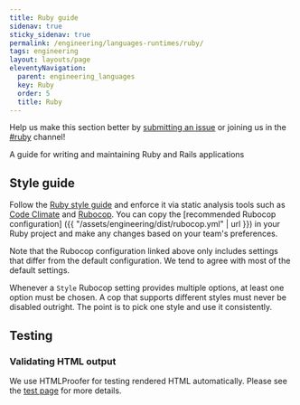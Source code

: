 ```yaml
---
title: Ruby guide
sidenav: true
sticky_sidenav: true
permalink: /engineering/languages-runtimes/ruby/
tags: engineering
layout: layouts/page
eleventyNavigation:
  parent: engineering_languages
  key: Ruby
  order: 5
  title: Ruby
---
```

Help us make this section better by [submitting an issue](https://github.com/18F/development-guide) or joining us in the [#ruby](https://18f.slack.com/messages/ruby/) channel!

A guide for writing and maintaining Ruby and Rails applications

## Style guide
Follow the [Ruby style guide](https://github.com/bbatsov/ruby-style-guide) and enforce it via static analysis tools such as [Code Climate] and [Rubocop]. You can copy the [recommended Rubocop configuration] ({{ "/assets/engineering/dist/rubocop.yml" | url }}) in your Ruby project and make any changes based on your team's preferences.

Note that the Rubocop configuration linked above only includes settings that differ from the default configuration. We tend to agree with most of the default settings.

Whenever a `Style` Rubocop setting provides multiple options, at least one option must be chosen. A cop that supports different styles must never be disabled outright. The point is to pick one style and use it consistently.

## Testing

### Validating HTML output
We use HTMLProofer for testing rendered HTML automatically. Please see the [test page] for more details.

[Code Climate]: https://codeclimate.com
[Rubocop]: https://github.com/bbatsov/rubocop
[test page]: /engineering/tools/tests/
